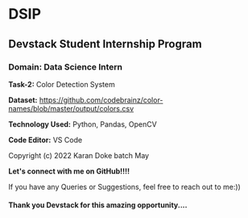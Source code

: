 # DSIP

## Devstack Student Internship Program

### Domain: Data Science Intern

**Task-2:** Color Detection System

**Dataset:** https://github.com/codebrainz/color-names/blob/master/output/colors.csv

**Technology Used:** Python, Pandas, OpenCV

**Code Editor:** VS Code

   Copyright (c) 2022 Karan Doke batch May
  
**Let's connect with me on GitHub!!!!**
  
  If you have any Queries or Suggestions, feel free to reach out to me:))
  
  #### Thank you Devstack for this amazing opportunity....
